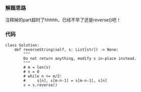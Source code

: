 ### 解题思路
注释掉的part超时了hhhhh，已经不早了还是reverse()吧！

### 代码

```python3
class Solution:
    def reverseString(self, s: List[str]) -> None:
        """
        Do not return anything, modify s in-place instead.
        """
        # m = len(s)
        # n = 0
        # while n <= m/2:
        #     s[n], s[m-n-1] = s[m-n-1], s[n]
        s = s.reverse()
```